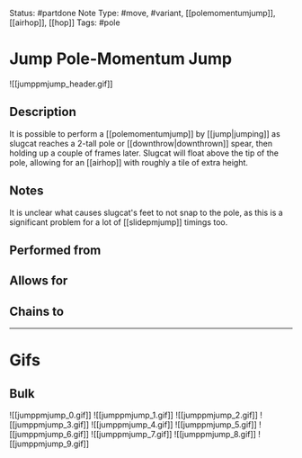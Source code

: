 Status: #partdone 
Note Type: #move, #variant, [[polemomentumjump]], [[airhop]], [[hop]]
Tags: #pole 

# Jump Pole-Momentum Jump
![[jumppmjump_header.gif]]
## Description
It is possible to perform a [[polemomentumjump]] by [[jump|jumping]] as slugcat reaches a 2-tall pole or [[downthrow|downthrown]] spear, then holding up a couple of frames later. Slugcat will float above the tip of the pole, allowing for an [[airhop]] with roughly a tile of extra height.

## Notes
It is unclear what causes slugcat's feet to not snap to the pole, as this is a significant problem for a lot of [[slidepmjump]] timings too.

## Performed from


## Allows for


## Chains to


___
# Gifs
## Bulk
![[jumppmjump_0.gif]]
![[jumppmjump_1.gif]]
![[jumppmjump_2.gif]]
![[jumppmjump_3.gif]]
![[jumppmjump_4.gif]]
![[jumppmjump_5.gif]]
![[jumppmjump_6.gif]]
![[jumppmjump_7.gif]]
![[jumppmjump_8.gif]]
![[jumppmjump_9.gif]]